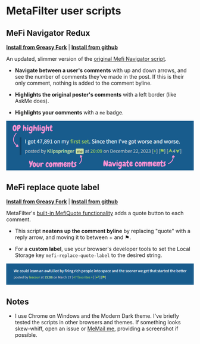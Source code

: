 # MetaFilter user scripts

## MeFi Navigator Redux

**[Install from Greasy Fork](https://greasyfork.org/en/scripts/531257-mefi-navigator-redux)** | **[Install from github](https://raw.githubusercontent.com/klipspringr/mefi-userscripts/main/mefi-navigator-redux.user.js)**

An updated, slimmer version of the [original Mefi Navigator script](https://userscripts-mirror.org/scripts/show/3330).

- **Navigate between a user's comments** with up and down arrows, and see the number of comments they've made in the post. If this is their only comment, nothing is added to the comment byline.

- **Highlights the original poster's comments** with a left border (like AskMe does).

- **Highlights your comments** with a `me` badge.

![MeFi Navigator Redux](assets/mefi-navigator-redux.png)

## MeFi replace quote label

**[Install from Greasy Fork](https://greasyfork.org/en/scripts/531115-mefi-replace-quote-label)** | **[Install from github](https://raw.githubusercontent.com/klipspringr/mefi-userscripts/main/mefi-replace-quote-label.user.js)**

MetaFilter's [built-in MefiQuote functionality](https://metatalk.metafilter.com/26605/Better-MetaFiltering-through-scripting) adds a quote button to each comment.

- This script **neatens up the comment byline** by replacing "quote" with a reply arrow, and moving it to between + and ⚑.

- For a **custom label**, use your browser's developer tools to set the Local Storage key `mefi-replace-quote-label` to the desired string.

![MeFi replace quote label example](assets/mefi-replace-quote-label.png)

## Notes

- I use Chrome on Windows and the Modern Dark theme. I've briefly tested the scripts in other browsers and themes. If something looks skew-whiff, open an issue or [MeMail me](https://www.metafilter.com/user/304523), providing a screenshot if possible.
